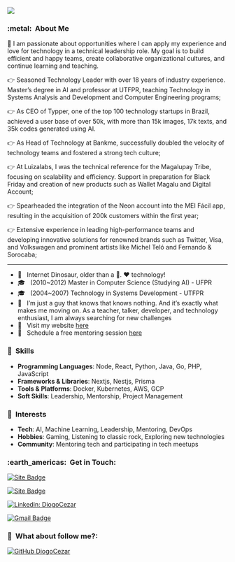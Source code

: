 
![](https://komarev.com/ghpvc/?username=diogocezar&color=006bed)

<h3> :metal: &nbsp;About Me </h3>

🌟 I am passionate about opportunities where I can apply my experience and love for technology in a technical leadership role. My goal is to build efficient and happy teams, create collaborative organizational cultures, and continue learning and teaching.

👉 Seasoned Technology Leader with over 18 years of industry experience. Master’s degree in AI and professor at UTFPR, teaching Technology in Systems Analysis and Development and Computer Engineering programs;

👉 As CEO of Typper, one of the top 100 technology startups in Brazil, achieved a user base of over 50k, with more than 15k images, 17k texts, and 35k codes generated using AI.

👉 As Head of Technology at Bankme, successfully doubled the velocity of technology teams and fostered a strong tech culture;

👉 At Luizalabs, I was the technical reference for the Magalupay Tribe, focusing on scalability and efficiency. Support in preparation for Black Friday and creation of new products such as Wallet Magalu and Digital Account;

👉 Spearheaded the integration of the Neon account into the MEI Fácil app, resulting in the acquisition of 200k customers within the first year;

👉 Extensive experience in leading high-performance teams and developing innovative solutions for renowned brands such as Twitter, Visa, and Volkswagen and prominent artists like Michel Teló and Fernando & Sorocaba;

---

- 🤔 &nbsp; Internet Dinosaur, older than a 💾. ♥️ technology!
- 🎓 &nbsp; (2010~2012) Master in Computer Science (Studying AI) - UFPR
- 🎓 &nbsp; (2004~2007) Technology in Systems Development - UTFPR
- 💭 &nbsp; I’m just a guy that knows that knows nothing. And it’s exactly what makes me moving on. As a teacher, talker, developer, and technology enthusiast, I am always searching for new challenges
- 📄 &nbsp; Visit my website <a href="https://www.diogocezar.dev">here</a>
- 🌱 &nbsp; Schedule a free mentoring session <a href="https://diocodes.dev">here</a>

<h3> 🧠 &nbsp;Skills </h3>

- **Programming Languages**: Node, React, Python, Java, Go, PHP, JavaScript
- **Frameworks & Libraries**: Nextjs, Nestjs, Prisma
- **Tools & Platforms**: Docker, Kubernetes, AWS, GCP
- **Soft Skills**: Leadership, Mentorship, Project Management

<h3> 📒 &nbsp;Interests </h3>

- **Tech**: AI, Machine Learning, Leadership, Mentoring, DevOps
- **Hobbies**: Gaming, Listening to classic rock, Exploring new technologies
- **Community**: Mentoring tech and participating in tech meetups

<h3> :earth_americas: &nbsp;Get in Touch: </h3>

[![Site Badge](https://img.shields.io/badge/-https://diogocezar.dev-006bed?style=flat-square&logo=website&logoColor=white&link=https://diogocezar.dev)](https://diogocezar.dev)

[![Site Badge](https://img.shields.io/badge/-https://diocodes.dev-006bed?style=flat-square&logo=website&logoColor=white&link=https://diocodes.dev)](https://diocodes.dev)

[![Linkedin: DiogoCezar](https://img.shields.io/badge/-diogocezar-blue?style=flat-square&logo=Linkedin&logoColor=white&link=https://www.linkedin.com/in/diogocezar/)](https://www.linkedin.com/in/diogocezar/)

[![Gmail Badge](https://img.shields.io/badge/-diogo@diogocezar.com-006bed?style=flat-square&logo=Gmail&logoColor=white&link=mailto:diogo@diogocezar.com)](mailto:diogo@diogocezar.com)


<h3> 👀 &nbsp;What about follow me?: </h3> 

[![GitHub DiogoCezar](https://img.shields.io/github/followers/diogocezar?label=follow&style=social)](https://github.com/diogocezar)
